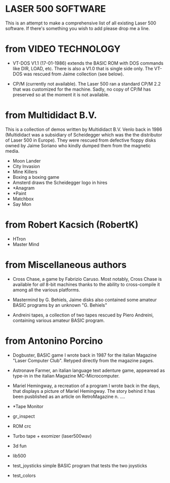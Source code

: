 LASER 500 SOFTWARE
==================

This is an attempt to make a comprehensive list of all existing Laser 500 software. 
If there's something you wish to add please drop me a line.

# from VIDEO TECHNOLOGY
 
- VT-DOS V1.1 (17-01-1986) extends the BASIC ROM with DOS commands like DIR, LOAD, etc. 
There is also a V1.0 that is single side only. The VT-DOS was rescued from Jaime 
collection (see below).

- CP/M (currently not available). The Laser 500 ran a standard CP/M 2.2 that was customized 
for the machine. Sadly, no copy of CP/M has preserved so at the moment it is not available.

# from Multididact B.V.

This is a collection of demos written by Multididact B.V. Venlo 
back in 1986 (Multididact was a subsidiary of Scheidegger which was the
the distributor of Laser 500 in Europe). They were rescued from defective
floppy disks owned by Jaime Soriano who kindly dumped them from the magnetic
media.

- Moon Lander
- City Invasion
- Mine Killers
- Boxing a boxing game
- Amsterd draws the Scheidegger logo in hires
- *Anagram
- *Paint
- Matchbox
- Say Mon

# from Robert Kacsich (RobertK)

- HTron 
- Master Mind 

# from Miscellaneous authors

- Cross Chase, a game by Fabrizio Caruso. Most notably, Cross Chase is available 
for *all* 8-bit machines thanks to the ability to cross-compile it among all the various
platforms.

- Mastermind by G. Behiels, Jaime disks also contained some amateur BASIC programs by an unknown "G. Behiels"

- Andreini tapes, a collection of two tapes rescued by Piero Andreini, containing
various amateur BASIC program.

# from Antonino Porcino

- Dogbuster, BASIC game I wrote back in 1987 for the italian Magazine "Laser Computer Club". Retyped directly from the magazine pages. 

- Astronave Farmer, an italian language text adenture game, appearead as type-in in the italian Magazine MC-Microcomputer.

- Mariel Hemingway, a recreation of a program I wrote back in the days, that displays a picture of Mariel Hemingway. The story behind it has been pusblished as an article on RetroMagazine n. ....

- *Tape Monitor
- gr_inspect
- ROM crc
- Turbo tape + exomizer (laser500wav)
- 3d fun
- lib500
- test_joysticks simple BASIC program that tests the two joysticks
- test_colors
